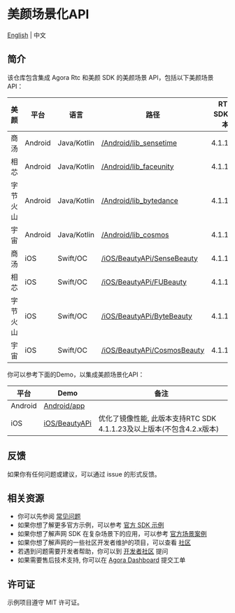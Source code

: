 # 美颜场景化API

[English](README.md) | 中文

## 简介

该仓库包含集成 Agora Rtc 和美颜 SDK 的美颜场景 API，包括以下美颜场景API：

| 美颜   | 平台      | 语言          | 路径                                                       | RTC SDK 版本 | Beauty SDK 版本 |
|------|---------|-------------|----------------------------------------------------------|------------|---------------|
| 商汤   | Android | Java/Kotlin | [/Android/lib_sensetime](/Android/lib_sensetime)         | 4.1.1.20   | 9.3.1         |
| 相芯   | Android | Java/Kotlin | [/Android/lib_faceunity](/Android/lib_faceunity)         | 4.1.1.20   | 8.7.0         |
| 字节火山 | Android | Java/Kotlin | [/Android/lib_bytedance](/Android/lib_bytedance)         | 4.1.1.20   | 4.6.0         |
| 宇宙   | Android | Java/Kotlin | [/Android/lib_cosmos](/Android/lib_bytedance)            | 4.1.1.20   | 3.7.1         |
| 商汤   | iOS     | Swift/OC    | [/iOS/BeautyAPi/SenseBeauty](/iOS/BeautyAPi/SenseBeauty) | 4.1.1.23   | 9.3.1         |
| 相芯   | iOS     | Swift/OC    | [/iOS/BeautyAPi/FUBeauty](/iOS/BeautyAPi/FUBeauty)       | 4.1.1.23  | 8.7.0         |
| 字节火山 | iOS     | Swift/OC    | [/iOS/BeautyAPi/ByteBeauty](/iOS/BeautyAPi/ByteBeauty)   | 4.1.1.23   | 4.5.1         |
| 宇宙 | iOS     | Swift/OC    | [/iOS/BeautyAPi/CosmosBeauty](/iOS/BeautyAPi/CosmosBeauty)   | 4.1.1.23   | 3.7.1         |

你可以参考下面的Demo，以集成美颜场景化API：

| 平台      | Demo                   | 备注 |
|---------|------------------------|-------|
| Android | [Android/app](Android) |       |
| iOS     | [iOS/BeautyAPi](iOS)   |   优化了镜像性能, 此版本支持RTC SDK 4.1.1.23及以上版本(不包含4.2.x版本)    |

## 反馈

如果你有任何问题或建议，可以通过 issue 的形式反馈。

## 相关资源

- 你可以先参阅 [常见问题](https://docs.agora.io/cn/faq)
- 如果你想了解更多官方示例，可以参考 [官方 SDK 示例](https://github.com/AgoraIO)
- 如果你想了解声网 SDK 在复杂场景下的应用，可以参考 [官方场景案例](https://github.com/AgoraIO-usecase)
- 如果你想了解声网的一些社区开发者维护的项目，可以查看 [社区](https://github.com/AgoraIO-Community)
- 若遇到问题需要开发者帮助，你可以到 [开发者社区](https://rtcdeveloper.com/) 提问
- 如果需要售后技术支持, 你可以在 [Agora Dashboard](https://dashboard.agora.io) 提交工单

## 许可证

示例项目遵守 MIT 许可证。
